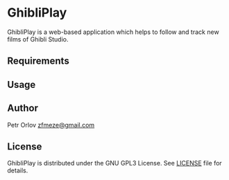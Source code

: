 # GhibliPlay

GhibliPlay is a web-based application which helps to follow and track new
films of Ghibli Studio.

## Requirements

## Usage

## Author

Petr Orlov <zfmeze@gmail.com>

## License

GhibliPlay is distributed under the GNU GPL3 License. See [LICENSE](LICENSE) file for details.

